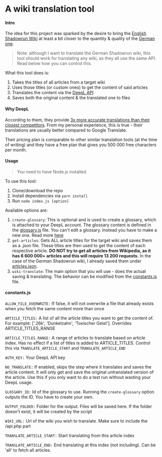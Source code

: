 # A wiki translation tool

#### Intro

The idea for this project was sparked by the desire to bring the [English Shadowrun Wiki](https://shadowrun.fandom.com/wiki/Main_Page) at least a bit closer to the quantity & quality of the [German one](https://shadowiki.de/Hauptseite).

> Note: although I want to translate the German Shadowrun wiki, this tool should work for translating any wiki, as they all use the same API. Read below how you can control this.

What this tool does is:

1. Takes the titles of all articles from a target wiki
2. Uses those titles (or custom ones) to get the content of said articles
3. Translates the content via the [DeepL API](https://www.deepl.com/docs-api)
4. Saves both the original content & the translated one to files

#### Why DeepL

According to them, they provide [3x more accurate translations than their closest competitors](https://www.deepl.com/whydeepl/). From my personal experience, this is true - their translations are usually better compared to Google Translate.

Their pricing plan is comparable to other similar translation tools (at the time of writing) and they have a free plan that gives you 500 000 free characters per month.

#### Usage

> You need to have Node.js installed.

To use this tool:

1. Clone/download the repo
2. Install dependencies via `yarn install`
3. Run `node index.js [option]`

Available options are:

1. `create-glossary`: This is optional and is used to create a glossary, which is attached to your DeepL account. The glossary content is defined in the [glossary.js](glossary/glossary.js) file. You can't edit a glossary. Instead you have to make a new one. Read more [here](https://www.deepl.com/docs-api/glossaries/)
2. `get-articles`: Gets ALL article titles for the target wiki and saves them as a .json file. These titles are then used to get the content of each respective article. **DO NOT try to get all articles from Wikipedia, as it has 6 600 000+ articles and this will require 13 200 requests.** In the case of the German Shadowrun wiki, I already saved them under [articles.json](input/articles.json).
3. `wiki-translate`: The main option that you will use - does the actual saving & translating. The behavior can be modified from the [constants.js](./constants.js) file.

#### constants.js

`ALLOW_FILE_OVERWRITE:` If false, it will not overwrite a file that already exists when you fetch the same content more than once

`ARTICLE_TITLES:` A list of all the article titles you want to get the content of. For example: ['.26k', 'Dunkelzahn', 'Toxischer Geist']. Overrides ARTICLE_TITLES_RANGE

`ARTICLE_TITLES_RANGE:` A range of articles to translate based on article index. Has no effect if a list of titles is added to ARTICLE_TITLES. Control this via `TRANSLATE_ARTICLE_START` and `TRANSLATE_ARTICLE_END`

`AUTH_KEY:` Your DeepL API key

`NO_TRANSLATE:` If enabled, skips the step where it translates and saves the article content. It will only get and save the original untranslated version of the article. Use this if you only want to do a test run without wasting your DeepL usage.

`GLOSSARY_ID:` Id of the glossary to use. Running the `create-glossary` option outputs the ID. You have to create your own.

`OUTPUT_FOLDER:` Folder for the output. Files will be saved here. If the folder doesn't exist, it will be created by the script

`WIKI_URL:` Url of the wiki you wish to translate. Make sure to include the /api.php part

`TRANSLATE_ARTICLE_START:` Start translating from this article index

`TRANSLATE_ARTICLE_END:` End translating at this index (not including). Can be 'all' to fetch all articles.
